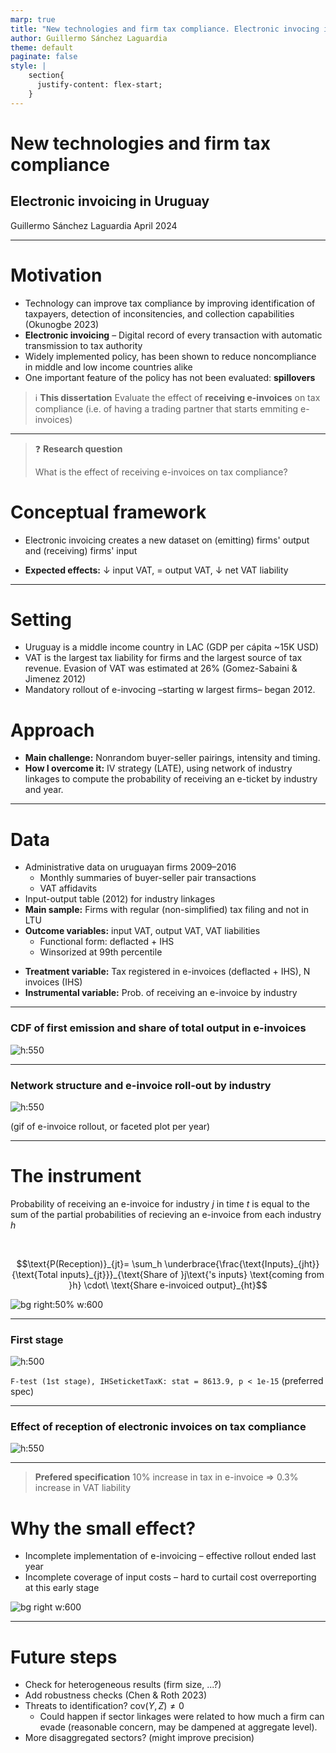```yaml
---
marp: true
title: "New technologies and firm tax compliance. Electronic invocing in Uruguay."
author: Guillermo Sánchez Laguardia
theme: default
paginate: false
style: |
    section{
      justify-content: flex-start;
    }
---
```


<style>
    section.lead {
        text-align: center;
        justify-content: center;
    }
    section::after {
        content: attr(data-marpit-pagination) '/' attr(data-marpit-pagination-total);
    }
    img { max-height: 600px; }
    table {
        height: 100%;
        width: 100%;
        font-size: 20px;
    }
</style>

<!-- _class: lead  -->
<!-- _footer: ""-->
<!-- _paginate: skip  -->

# New technologies and firm tax compliance
## Electronic invoicing in Uruguay

Guillermo Sánchez Laguardia
April 2024

---

# Motivation

- Technology can improve tax compliance by improving identification of taxpayers, detection of inconsitencies, and collection capabilities (Okunogbe 2023)
- **Electronic invoicing** – Digital record of every transaction with automatic transmission to tax authority
- Widely implemented policy, has been shown to reduce noncompliance in middle and low income countries alike
- One important feature of the policy has not been evaluated: **spillovers**


> ℹ️ **This dissertation**
> Evaluate the effect of **receiving e-invoices** on tax compliance (i.e. of  having a trading partner that starts emmiting e-invoices)

<!-- Downstream spillover effects -->

---

> ❓ **Research question**
>
> What is the effect of receiving e-invoices on tax compliance?


# Conceptual framework

- Electronic invoicing creates a new dataset on (emitting) firms' output and (receiving) firms' input

- **Expected effects:** 	&darr; input VAT, = output VAT, &darr; net VAT liability

---

# Setting

- Uruguay is a middle income country in LAC (GDP per cápita ~15K USD)
- VAT is the largest tax liability for firms and the largest source of tax revenue. Evasion of VAT was estimated at 26% (Gomez-Sabaini & Jimenez 2012)
- Mandatory rollout of e-invocing –starting w largest firms– began 2012.

# Approach

- **Main challenge:** Nonrandom buyer-seller pairings, intensity and timing.
- **How I overcome it:** IV strategy (LATE), using network of industry linkages to compute the probability of receiving an e-ticket by industry and year.

<!-- Since emitting firms are v large, there may be less risk of collusion with small players (no individual buyer surpasses 1% of seller turnover) -->
<!-- Also,  -->


---

# Data

- Administrative data on uruguayan firms 2009–2016
  - Monthly summaries of buyer-seller pair transactions
  - VAT affidavits
- Input-output table (2012) for industry linkages
- **Main sample:** Firms with regular (non-simplified) tax filing and not in LTU
- **Outcome variables:** input VAT, output VAT, VAT liabilities
  - Functional form: deflacted + IHS
  - Winsorized at 99th percentile
<!-- - **Covariates:** pre-policy asset and income  deciles, 22 ISIC divisions, firm age quartiles -->
- **Treatment variable:** Tax registered in e-invoices (deflacted  + IHS), N invoices (IHS)
- **Instrumental variable:** Prob. of receiving an e-invoice by industry 

---

### CDF of first emission and share of total output in e-invoices

![h:550](../../out/figures/takeup.share.png)

---

### Network structure and e-invoice roll-out by industry

![h:550](../../out/figures/slides_manual.png)

(gif of e-invoice rollout, or faceted plot per year)

---

# The instrument

Probability of receiving an e-invoice for industry $j$ in time $t$ is equal to the sum of the partial probabilities of recieving an e-invoice from each industry $h$

<br>

$$\text{P(Reception)}_{jt}= \sum_h \underbrace{\frac{\text{Inputs}_{jht}}{\text{Total inputs}_{jt}}}_{\text{Share of }j\text{'s inputs} \text{coming from }h} \cdot\ \text{Share e-invoiced output}_{ht}$$

![bg right:50% w:600](../../out/figures/prob_ticket_reception.by_industry.png)

---

### First stage

![h:500](../../out/tables/first_stage.png)

`F-test (1st stage), IHSeticketTaxK: stat = 8613.9, p < 1e-15` (preferred spec)

---

### Effect of reception of electronic invoices on tax compliance 

![h:550](../../out/tables/iv.png)

---

> **Prefered specification**
> 10% increase in tax in e-invoice $\Rightarrow$ 0.3% increase in VAT liability

# Why the small effect?

- Incomplete implementation of e-invoicing – effective rollout ended last year
- Incomplete coverage of input costs – hard to curtail cost overreporting at this early stage

![bg right w:600](../../out/figures/reception_intensity.all.png)

-----

# Future steps

- Check for heterogeneous results (firm size, ...?)
- Add robustness checks (Chen & Roth 2023)
- Threats to identification? $\text{cov}(Y,Z)\neq0$ 
  - Could happen if sector linkages were related to how much a firm can evade (reasonable concern, may be dampened at aggregate level).
- More disaggregated sectors? (might improve precision)
